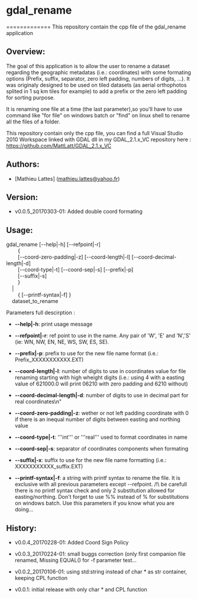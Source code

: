 # gdal_rename
=============
This repository contain the cpp file of the gdal_rename application

Overview:
------------------------------------------------------------------------------

The goal of this application is to allow the user to rename a dataset regarding 
the geographic metadatas (i.e.: coordinates) with some formating options 
(Prefix, suffix, separator, zero left padding, numbers of digits, ...).
It was originaly designed to be used on tiled datasets (as aerial orthophotos splited
in 1 sq km tiles for example) to add a prefix or the zero left padding for sorting purpose.

It is renaming one file at a time (the last parameter),so you'll have to use command like
"for file" on windows batch or "find" on linux shell to rename all the files
of a folder.

This repository contain only the cpp file, you can find a full Visual Studio 2010
Workspace linked with GDAL dll in my GDAL_2.1.x_VC repository
here : https://github.com/MattLatt/GDAL_2.1.x_VC   

Authors:
------------------------------------------------------------------------------

* [Mathieu Lattes] (mathieu.lattes@yahoo.fr)

Version:
------------------------------------------------------------------------------

* v0.0.5_20170303-01: Added double coord formating

Usage:
------------------------------------------------------------------------------

gdal_rename [--help|-h] [--refpoint|-r]  
&nbsp;&nbsp;&nbsp;&nbsp;&nbsp;&nbsp;&nbsp;&nbsp;{  
&nbsp;&nbsp;&nbsp;&nbsp;&nbsp;&nbsp;&nbsp;&nbsp;[--coord-zero-padding|-z] [--coord-length|-l] [--coord-decimal-length|-d]  
&nbsp;&nbsp;&nbsp;&nbsp;&nbsp;&nbsp;&nbsp;&nbsp;[--coord-type|-t] [--coord-sep|-s] [--prefix|-p]  
&nbsp;&nbsp;&nbsp;&nbsp;&nbsp;&nbsp;&nbsp;&nbsp;[--suffix|-s]  
&nbsp;&nbsp;&nbsp;&nbsp;&nbsp;&nbsp;&nbsp;&nbsp;}   
&nbsp;&nbsp;&nbsp;&nbsp;|   
&nbsp;&nbsp;&nbsp;&nbsp;&nbsp;&nbsp;&nbsp;&nbsp;{ [--printf-syntax|-f] }   
&nbsp;&nbsp;&nbsp;&nbsp;dataset_to_rename   

Parameters full descirption :

* **--help|-h**: print usage message

* **--refpoint|-r**: ref point to use in the name. Any pair of 'W', 'E' 
					 and 'N','S' (ie: WN, NW, EN, NE, WS, SW, ES, SE).
					
* **--prefix|-p**: prefix to use for the new file name format (i.e.:
				   Prefix_XXXXXXXXXXX.EXT)
				  
* **--coord-length|-l**: number of digits to use in coordinates value 
						 for file renaming starting with high wheight 
						 digits (i.e.: using 4 with a easting value of
						 621000.0 will print 06210 with zero padding and
						 6210 without)

* **--coord-decimal-length|-d**: number of digits to use in decimal part for real coordinates\n"
						
* **--coord-zero-padding|-z**: wether or not left padding coordinate with 0 
							   if there is an inequal number of digits between
							   easting and northing value
							  
* **--coord-type|-t**: '''int''' or '''real''' used to format coordinates in name

* **--coord-sep|-s**: separator of coordinates components when formating

* **--suffix|-x**: suffix to use for the new file name formatting (i.e.:
				   XXXXXXXXXXX_suffix.EXT)
			
* **--printf-syntax|-f**: a string with printf syntax to rename the file. 
						  It is exclusive with all previous parameters 
						  except --refpoint.
						  /!\ be carefull there is no printf syntax check and 
						  only 2 substitution allowed for easting/northing.
						  Don't forget to use %% instead of % for substitutions
						  on windows batch.
						  Use this parameters if you know what you are doing...

History:
------------------------------------------------------------------------------
* v0.0.4_20170228-01: Added Coord Sign Policy

* v0.0.3_20170224-01: small buggs correction (only first companion file
					renamed, Missing EQUAL() for -f parameter test...

* v0.0.2_20170106-01: using std:string instead of char * as str container, keeping
					CPL function
					
* v0.0.1: initial release with only char * and CPL function
